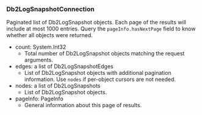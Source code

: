### Db2LogSnapshotConnection
Paginated list of Db2LogSnapshot objects. Each page of the results will include at most 1000 entries. Query the `pageInfo.hasNextPage` field to know whether all objects were returned.

- count: System.Int32
  - Total number of Db2LogSnapshot objects matching the request arguments.
- edges: a list of Db2LogSnapshotEdges
  - List of Db2LogSnapshot objects with additional pagination information. Use `nodes` if per-object cursors are not needed.
- nodes: a list of Db2LogSnapshots
  - List of Db2LogSnapshot objects.
- pageInfo: PageInfo
  - General information about this page of results.
